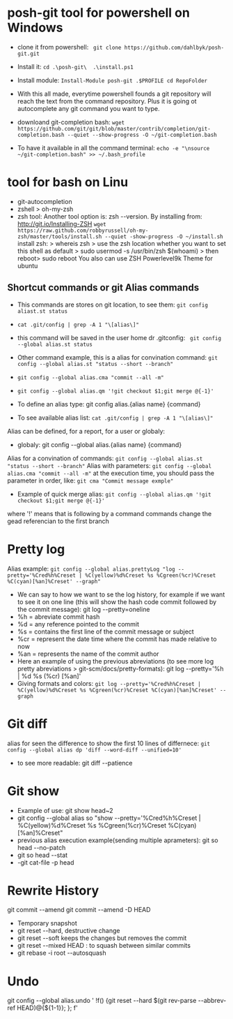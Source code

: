 # posh-git tool for powershell on Windows
- clone it from powershell: ``` git clone https://github.com/dahlbyk/posh-git.git```
- Install it: ```cd .\posh-git\  .\install.ps1```
- Install module: ```Install-Module posh-git .$PROFILE cd RepoFolder```
- With this all made, everytime powershell founds a git repository will reach the text from the command repository. Plus it is going ot autocomplete any git command you want to type.

- downloand git-completion bash: ```wget https://github.com/git/git/blob/master/contrib/completion/git-completion.bash --quiet --show-progress -O ~/git-completion.bash```
- To have it available in all the command terminal: ```echo -e "\nsource ~/git-completion.bash" >> ~/.bash_profile```
# tool for bash on Linu
- git-autocompletion 
- zshell > oh-my-zsh
- zsh tool:
Another tool option is: zsh --version. By installing from: http://git.io/Installing-ZSH ```wget https://raw.github.com/robbyrussell/oh-my-zsh/master/tools/install.sh --quiet -show-progress -O ~/install.sh```
install zsh: >  whereis zsh > use the zsh location whether you want to set this shell as default > sudo usermod -s /usr/bin/zsh $(whoami) > then reboot> sudo reboot
You also can use ZSH Powerlevel9k Theme for ubuntu 

## Shortcut commands or git Alias commands
- This commands are stores on git location, to see them: ```git config aliast.st status```
- ```cat .git/config | grep -A 1 "\[alias\]"```
- this command will be saved in the user home dr .gitconfig: ``` git config --global alias.st status```
- Other command example, this is a alias for convination command: ```git config --global alias.st "status --short --branch"```
- ```git config --global alias.cma "commit --all -m"```
- ```git config --global alias.qm '!git checkout $1;git merge @{-1}'```

- To define an alias type: git config alias.{alias name} {command}
- To see available alias list: ```cat .git/config | grep -A 1 "\[alias\]"```

Alias can be defined, for a report, for a user or globaly:
- globaly: git config --global alias.{alias name} {command}

Alias for a convination of commands: ```git config --global alias.st "status --short --branch"```
Alias with parameters: ```git config --global alias.cma "commit --all -m"``` at the execution time, you should pass the parameter in order, like: ``` git cma "Commit message exmple" ```

- Example of quick merge alias: 
``` git config --global alias.qm '!git checkout $1;git merge @{-1}' ```

where '!' means that is following by a command 
commands change the gead referencian to the first branch

# Pretty log
Alias example: ``` git config --global alias.prettyLog "log --pretty='%Cred%h%Creset | %C(yellow)%d%Creset %s %Cgreen(%cr)%Creset %C(cyan)[%an]%Creset' --graph" ```

- We can say to how we want to se the log history, for example if we want to see it on one line (this will show the hash code commit followed by the commit message): git log --pretty=oneline
- %h = abreviate commit hash 
- %d = any reference pointed to the commit
- %s = contains the first line of the commit message or subject
- %cr = represent the date time where the commit has made relative to now
- %an = represents the name of the commit author
- Here an example of using the previous abreviations (to see more log pretty abreviations > git-scm/docs/pretty-formats): git log --pretty='%h | %d %s (%cr) [%an]'
- Giving formats and colors: ``` git log --pretty='%Cred%h%Creset | %C(yellow)%d%Creset %s %Cgreen(%cr)%Creset %C(cyan)[%an]%Creset' --graph ```

# Git diff
alias for seen the difference to show the first 10 lines of differnece: ``` git config --global alias dp 'diff --word-diff --unified=10' ```
- to see more readable: git diff --patience
# Git show
 - Example of use: git show head~2
 - git config --global alias so "show --pretty='%Cred%h%Creset | %C(yellow)%d%Creset %s %Cgreen(%cr)%Creset %C(cyan)[%an]%Creset"
 - previous alias execution example(sending multiple aprameters):  git so head --no-patch
 - git so head --stat
 - -git cat-file -p head

# Rewrite History 
git commit  --amend 
git commit --amend -D HEAD

- Temporary snapshot
- git reset --hard, destructive change
- git reset --soft keeps the changes but removes the commit
- git reset --mixed HEAD : to squash between similar commits
- git rebase -i root --autosquash

# Undo
git config --global alias.undo ' !f() {git reset --hard $(git rev-parse --abbrev-ref HEAD)@{${1-1}}; }; f'
